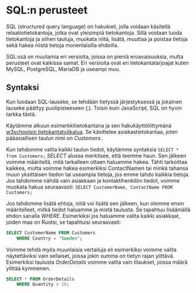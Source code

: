 # SQL:n perusteet

SQL (structured query language) on hakukieli, jolla voidaan käsitellä relaatiotietokantoja, jotka ovat yleisimpiä tietokantoja. Sillä voidaan luoda tietokantoja ja siihen tauluja, muokata niitä, lisätä, muuttaa ja poistaa tietoja sekä hakea niistä tietoja monenlaisilla ehdoilla.

SQL:ssä on muutamia eri versioita, joissa on pieniä eroavaisuuksia, mutta perusteet ovat kaikissa samat. Eri versioita ovat eri tietokantatarjoajat kuten MySQL, PostgreSQL, MariaDB ja useampi muu.

## Syntaksi

Kun luodaan SQL-lauseke, se tehdään tietyssä järjestyksessä ja jokainen lauseke päättyy puolipisteeseen (;). Toisin kuin JavaScript, SQL on hyvin tarkka tästä.

Käytämme alkuun esimerkkitietokantana ja sen hakukäyttöliittymänä [w3schoolsin tietokantatyökalua](https://www.w3schools.com/sql/trysql.asp?filename=trysql_select_all)<base target="_blank">. Se käsittelee asiakastietokantaa, joten pääasiallisen taulun nimi on *Customers*.

Kun tahdomme valita kaikki taulun tiedot, käytämme syntaksia ``SELECT * from Customers;`` *SELECT* alussa merkitsee, että teemme haun. Sen jälkeen voimme määritellä, mitä tarkalleen ottaen haluamme hakea. Tähti tarkoittaa kaikkea, mutta voimme hakea esimerkiksi ContactNamen tai minkä tahansa muun yksittäisen tiedon tai useampia tietoja, jos emme tahdo kaikkia tietoja. Jos tahdomme nähdä vain asiakkaan ja kontaktihenkilön tiedot, voimme muokata hakua seuraavasti: ``SELECT CustomerName, ContactName FROM Customers;``

Jos tahdomme lisätä ehtoja, niitä voi lisätä sen jälkeen, kun olemme ensin määritelleet, mitkä tiedot haluamme ja mistä taulusta. Se tapahtuu lisäämällä ehdon sanalla *WHERE*. Esimerkiksi jos haluamme valita kaikki asiakkaat, joiden maa on Ruotsi, se tapahtuisi seuraavasti:

````sql
SELECT CustomerName FROM Customers 
    WHERE Country = "Sweden";
````

Voimme tehdä myös muunlaisia vertailuja eli esimerkiksi voimme valita näytettäviksi vain sellaiset, joissa jokin summa on tietyn rajan ylittävä. Esimerkiksi taulusta *OrderDetails* voimme valita vain tilaukset, joissa määrä ylittää kymmenen.

````sql
SELECT * FROM OrderDetails 
    WHERE Quantity > 10;
````

